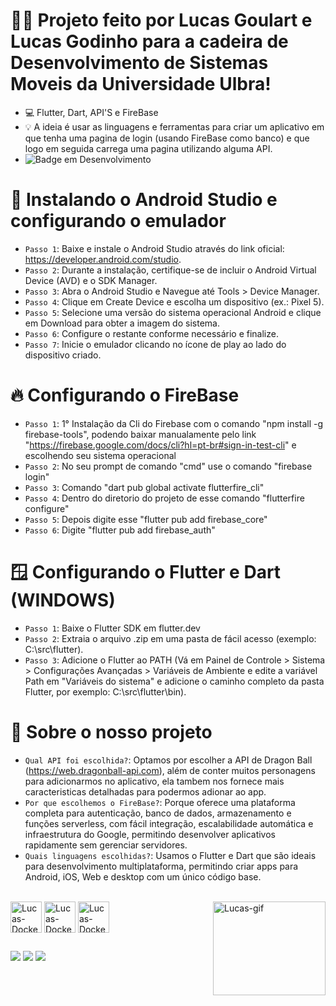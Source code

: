 # ✍🏻 Projeto feito por Lucas Goulart e Lucas Godinho para a cadeira de Desenvolvimento de Sistemas Moveis da Universidade Ulbra!

- 💻 Flutter, Dart, API'S e FireBase
- 💡 A ideia é usar as linguagens e ferramentas para criar um aplicativo em que tenha uma pagina de login (usando FireBase como banco) e que logo em seguida carrega uma pagina utilizando alguma API.
- ![Badge em Desenvolvimento](http://img.shields.io/static/v1?label=STATUS&message=Finalizado&color=GREEN&style=for-the-badge)

# 📱 Instalando o Android Studio e configurando o emulador

- `Passo 1`: Baixe e instale o Android Studio através do link oficial: https://developer.android.com/studio.
- `Passo 2`: Durante a instalação, certifique-se de incluir o Android Virtual Device (AVD) e o SDK Manager.
- `Passo 3`: Abra o Android Studio e Navegue até Tools > Device Manager.
- `Passo 4`: Clique em Create Device e escolha um dispositivo (ex.: Pixel 5).
- `Passo 5`: Selecione uma versão do sistema operacional Android e clique em Download para obter a imagem do sistema.
- `Passo 6`: Configure o restante conforme necessário e finalize.
- `Passo 7`: Inicie o emulador clicando no ícone de play ao lado do dispositivo criado.
  
# 🔥 Configurando o FireBase

- `Passo 1`: 1° Instalação da Cli do Firebase com o comando "npm install -g firebase-tools", podendo baixar manualamente pelo link "https://firebase.google.com/docs/cli?hl=pt-br#sign-in-test-cli" e escolhendo seu sistema operacional
- `Passo 2`: No seu prompt de comando "cmd" use o comando "firebase login"
- `Passo 3`: Comando "dart pub global activate flutterfire_cli"
- `Passo 4`: Dentro do diretorio do projeto de esse comando "flutterfire configure"
- `Passo 5`: Depois digite esse "flutter pub add firebase_core"
- `Passo 6`: Digite "flutter pub add firebase_auth"

# 🪟 Configurando o Flutter e Dart (WINDOWS)

- `Passo 1`: Baixe o Flutter SDK em flutter.dev
- `Passo 2`: Extraia o arquivo .zip em uma pasta de fácil acesso (exemplo: C:\src\flutter).
- `Passo 3`: Adicione o Flutter ao PATH (Vá em Painel de Controle > Sistema > Configurações Avançadas > Variáveis de Ambiente e edite a variável Path em "Variáveis do sistema" e adicione o caminho completo da pasta Flutter, por exemplo: C:\src\flutter\bin).

# 💭 Sobre o nosso projeto

- `Qual API foi escolhida?`: Optamos por escolher a API de Dragon Ball (https://web.dragonball-api.com), além de conter muitos personagens para adicionarmos no aplicativo, ela tambem nos fornece mais caracteristicas detalhadas para podermos adionar ao app.
- `Por que escolhemos o FireBase?`: Porque oferece uma plataforma completa para autenticação, banco de dados, armazenamento e funções serverless, com fácil integração, escalabilidade automática e infraestrutura do Google, permitindo desenvolver aplicativos rapidamente sem gerenciar servidores.
- `Quais linguagens escolhidas?`: Usamos o Flutter e Dart que são ideais para desenvolvimento multiplataforma, permitindo criar apps para Android, iOS, Web e desktop com um único código base.


<div style="display: inline_block"><br>
  <img align="center" alt="Lucas-Docker" height="50" width="50" src="https://cdn.jsdelivr.net/gh/devicons/devicon@latest/icons/flutter/flutter-original.svg">
  <img align="center" alt="Lucas-Docker" height="50" width="50" src="https://cdn.jsdelivr.net/gh/devicons/devicon@latest/icons/dart/dart-original.svg">
  <img align="center" alt="Lucas-Docker" height="50" width="50" src="https://cdn.jsdelivr.net/gh/devicons/devicon@latest/icons/firebase/firebase-original.svg">
  <img align="right" alt="Lucas-gif" height="150" width="180" src="https://i.pinimg.com/originals/86/9c/5b/869c5ba091b69122cb8a27e2bfeea909.gif">
  
</div>

 ##
 <div>
  <a href="https://www.instagram.com/ghoulartzzz/" target="_blank"><img src="https://img.shields.io/badge/LucasGoulart%23E4405F?style=for-the-badge&logo=Instagram&logoColor=white" target="_blank"></a>
  <a href = "mailto:lucasgoulart.oficial777@gmail.com"><img src="https://img.shields.io/badge/Gmail-D14836?style=for-the-badge&logo=gmail&logoColor=white" target="_blank"></a>
  <a href="https://www.linkedin.com/in/lucas-goulart-297317249/" target="_blank"><img src="https://img.shields.io/badge/-LinkedIn-%230077B5?style=for-the-badge&logo=linkedin&logoColor=white" target="_blank"> </a>   
</div>
